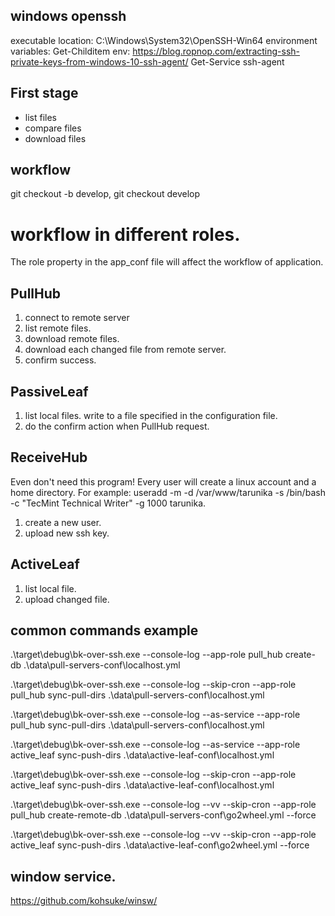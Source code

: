 ## windows openssh
executable location: C:\Windows\System32\OpenSSH-Win64
environment variables: Get-Childitem env:
https://blog.ropnop.com/extracting-ssh-private-keys-from-windows-10-ssh-agent/
Get-Service ssh-agent

## First stage
* list files
* compare files
* download files

## workflow

git checkout -b develop, git checkout develop

# workflow in different roles.
The role property in the app_conf file will affect the workflow of application.

## PullHub
1. connect to remote server
2. list remote files.
3. download remote files.
4. download each changed file from remote server.
5. confirm success.

## PassiveLeaf
1. list local files. write to a file specified in the configuration file.
2. do the confirm action when PullHub request.

## ReceiveHub
Even don't need this program!
Every user will create a linux account and a home directory. For example: useradd -m -d /var/www/tarunika -s /bin/bash -c "TecMint Technical Writer" -g 1000 tarunika.
1. create a new user.
2. upload new ssh key.

## ActiveLeaf
1. list local file.
2. upload changed file.

## common commands example
.\target\debug\bk-over-ssh.exe --console-log --app-role pull_hub create-db .\data\pull-servers-conf\localhost.yml

.\target\debug\bk-over-ssh.exe --console-log --skip-cron --app-role pull_hub sync-pull-dirs .\data\pull-servers-conf\localhost.yml

.\target\debug\bk-over-ssh.exe --console-log --as-service --app-role pull_hub sync-pull-dirs .\data\pull-servers-conf\localhost.yml


.\target\debug\bk-over-ssh.exe --console-log --as-service --app-role active_leaf sync-push-dirs .\data\active-leaf-conf\localhost.yml

.\target\debug\bk-over-ssh.exe --console-log --skip-cron --app-role active_leaf sync-push-dirs .\data\active-leaf-conf\localhost.yml

.\target\debug\bk-over-ssh.exe --console-log --vv --skip-cron  --app-role pull_hub create-remote-db .\data\pull-servers-conf\go2wheel.yml --force

.\target\debug\bk-over-ssh.exe --console-log --vv --skip-cron  --app-role active_leaf sync-push-dirs .\data\active-leaf-conf\go2wheel.yml --force

## window service.
https://github.com/kohsuke/winsw/

